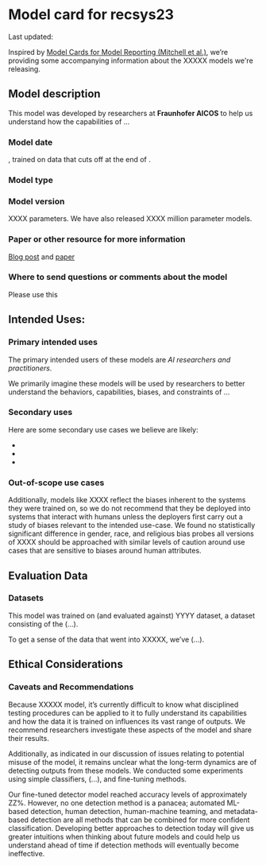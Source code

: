 # Model card for recsys23

Last updated: <Month> <Year>

Inspired by [Model Cards for Model Reporting (Mitchell et al.)](https://arxiv.org/abs/1810.03993), we’re providing some 
accompanying information about the XXXXX models we're releasing.

## Model description

This model was developed by researchers at **Fraunhofer AICOS** to help us understand how the capabilities of ...

### Model date

<Month> <Year>, trained on data that cuts off at the end of <Year>.

### Model type



### Model version

XXXX parameters. We have also released XXXX million parameter models.

### Paper or other resource for more information

[Blog post]() and [paper]()

### Where to send questions or comments about the model

Please use this

## Intended Uses:

### Primary intended uses

The primary intended users of these models are *AI researchers and practitioners*.

We primarily imagine these models will be used by researchers to better understand the behaviors, capabilities, 
biases, and constraints of ...

### Secondary uses

Here are some secondary use cases we believe are likely:

- 
- 
- 

### Out-of-scope use cases

Additionally, models like XXXX reflect the biases inherent to the systems they were trained on, so we do not recommend 
that they be deployed into systems that interact with humans unless the deployers first carry out a study of biases 
relevant to the intended use-case. We found no statistically significant difference in gender, race, and religious bias 
probes all versions of XXXX should be approached with similar levels of caution around use cases that are sensitive to 
biases around human attributes.

## Evaluation Data

### Datasets

This model was trained on (and evaluated against) YYYY dataset, a dataset consisting of the (...).

To get a sense of the data that went into XXXXX, we’ve (...).

## Ethical Considerations



### Caveats and Recommendations

Because XXXXX model, it’s currently difficult to know what disciplined testing procedures can be applied to it to fully
understand its capabilities and how the data it is trained on influences its vast range of outputs. We recommend researchers
investigate these aspects of the model and share their results.

Additionally, as indicated in our discussion of issues relating to potential misuse of the model, it remains unclear what
the long-term dynamics are of detecting outputs from these models. We conducted some experiments using simple classifiers, 
(...), and fine-tuning methods.

Our fine-tuned detector model reached accuracy levels of approximately ZZ%. However, no one detection method is a panacea;
automated ML-based detection, human detection, human-machine teaming, and metadata-based detection are all methods that 
can be combined for more confident classification. Developing better approaches to detection today will give us greater 
intuitions when thinking about future models and could help us understand ahead of time if detection methods will 
eventually become ineffective.
